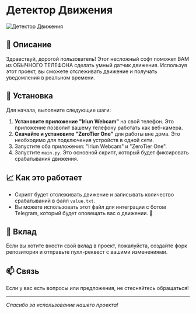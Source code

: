 # Детектор Движения

![Детектор Движения](https://example.com/image.png) <!-- Замените ссылку на изображение на свою -->

## 📜 Описание

Здравствуй, дорогой пользователь! Этот несложный софт поможет ВАМ из ОБЫЧНОГО ТЕЛЕФОНА сделать умный датчик движения. Используя этот проект, вы сможете отслеживать движение и получать уведомления в реальном времени.

## 🚀 Установка

Для начала, выполните следующие шаги:

1. **Установите приложение "Iriun Webcam"** на свой телефон. Это приложение позволит вашему телефону работать как веб-камера.
2. **Скачайте и установите "ZeroTier One"** для работы вне дома. Это необходимо для подключения устройств в одной сети.
3. Запустите оба приложения: "Iriun Webcam" и "ZeroTier One".
4. Запустите `main.py`. Это основной скрипт, который будет фиксировать срабатывания движения.

## 📈 Как это работает

- Скрипт будет отслеживать движение и записывать количество срабатываний в файл `value.txt`.
- Вы можете использовать этот файл для интеграции с ботом Telegram, который будет оповещать вас о движении. 🥰

## 🤝 Вклад

Если вы хотите внести свой вклад в проект, пожалуйста, создайте форк репозитория и отправьте пулл-реквест с вашими изменениями.

## 📫 Связь

Если у вас есть вопросы или предложения, не стесняйтесь обращаться!

---

*Спасибо за использование нашего проекта!*
